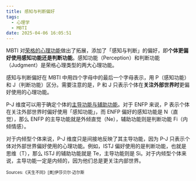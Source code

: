 ```yaml
---
title: 感知与判断偏好
tags:
  - 心理学
  - MBTI
date: 2025-04-06 16:05:51
---
```


MBTI 对[荣格的心理功能](/cards/荣格-心理功能)做出了拓展，添加了「感知与判断」的偏好，即**个体更偏好使用感知功能还是判断功能**。感知功能（Perception）和判断功能（Judgment）是荣格心理类型的两大心理功能。

感知与判断偏好在 MBTI 中用四个字母中的最后一个字母表示，用 P（感知功能）和 J（判断功能）区分。需要注意的是，P 和 J 只表示个体在**关注外部世界时**更偏好使用的心理功能。

P-J 维度可以用于确定个体的[主导功能与辅助功能](/cards/主导功能与辅助功能/)。对于 ENFP 来说，P 表示个体在关注外部世界时偏好使用「感知功能」，而 ENFP 偏好的感知功能是 N（直觉），那么 ENFP 的主导功能就是外倾直觉（Ne），辅助功能则是判断功能 Fi（内倾情感）。

对于内倾型个体来说，P-J 维度只是间接地反映了其主导功能，因为 P-J 只表示个体对外部世界偏好使用的心理功能。例如，ISTJ 偏好使用的是判断功能，也就是思维（T），那么 ISTJ 的辅助功能就是 Te，主导功能则是 Si。对于内倾型个体来说，主导功能一定是内倾的，因为他们总是更关注内部世界。

<span style="font-size:80%">Sources:《天生不同》[美]伊莎贝尔·迈尔斯</span>
